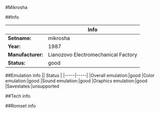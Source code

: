 #Mikrosha

##Info

||Info|
|-----|-----|
|**Setname:**|mikrosha
|**Year:**|1987
|**Manufacturer:**|Lianozovo Electromechanical Factory
|**Status:**|good

##Emulation info
|| Status |
|-----|-----|
|Overall emulation:|good
|Color emulation:|good
|Sound emulation:|good
|Graphics emulation:|good
|Savestates:|unsupported

##Tech info

##Romset info

<!--- START OF EDITED COMMENT DO NOT TOUCH TEXT ABOVE-->
